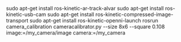 sudo apt-get install ros-kinetic-ar-track-alvar
sudo apt-get install ros-kinetic-usb-cam
sudo apt-get install ros-kinetic-compressed-image-transport
sudo apt-get install ros-kinetic-openni-launch
rosrun camera_calibration cameracalibrator.py --size 8x6 --square 0.108 image:=/my_camera/image camera:=/my_camera
